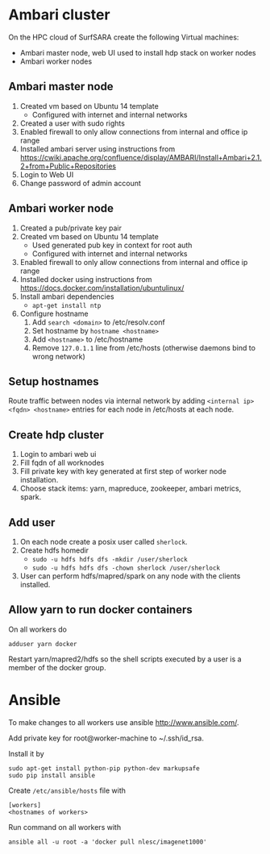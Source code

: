 # Ambari cluster

On the HPC cloud of SurfSARA create the following Virtual machines:

* Ambari master node, web UI used to install hdp stack on worker nodes
* Ambari worker nodes


## Ambari master node

1. Created vm based on Ubuntu 14 template
    * Configured with internet and internal networks
2. Created a user with sudo rights
3. Enabled firewall to only allow connections from internal and office ip range
4. Installed ambari server using instructions from https://cwiki.apache.org/confluence/display/AMBARI/Install+Ambari+2.1.2+from+Public+Repositories
5. Login to Web UI
6. Change password of admin account

## Ambari worker node

1. Created a pub/private key pair
2. Created vm based on Ubuntu 14 template
    * Used generated pub key in context for root auth
    * Configured with internet and internal networks
3. Enabled firewall to only allow connections from internal and office ip range
4. Installed docker using instructions from https://docs.docker.com/installation/ubuntulinux/
5. Install ambari dependencies
    * `apt-get install ntp`
6. Configure hostname
    1. Add `search <domain>` to /etc/resolv.conf
    2. Set hostname by `hostname <hostname>`
    3. Add `<hostname>` to /etc/hostname
    4. Remove `127.0.1.1` line from /etc/hosts (otherwise daemons bind to wrong network)

## Setup hostnames

Route traffic between nodes via internal network by adding `<internal ip> <fqdn> <hostname>` entries for each node in /etc/hosts at each node.

## Create hdp cluster

1. Login to ambari web ui
2. Fill fqdn of all worknodes
3. Fill private key with key generated at first step of worker node installation.
4. Choose stack items: yarn, mapreduce, zookeeper, ambari metrics, spark.

## Add user

1. On each node create a posix user called `sherlock`.
2. Create hdfs homedir
    * `sudo -u hdfs hdfs dfs -mkdir /user/sherlock`
    * `sudo -u hdfs hdfs dfs -chown sherlock /user/sherlock`
3. User can perform hdfs/mapred/spark on any node with the clients installed.

## Allow yarn to run docker containers

On all workers do
```
adduser yarn docker
```
Restart yarn/mapred2/hdfs so the shell scripts executed by a user is a member of the docker group.

# Ansible

To make changes to all workers use ansible http://www.ansible.com/.

Add private key for root@worker-machine to ~/.ssh/id_rsa.

Install it by
```
sudo apt-get install python-pip python-dev markupsafe
sudo pip install ansible
```
Create `/etc/ansible/hosts` file with
```
[workers]
<hostnames of workers>
```
Run command on all workers with
```
ansible all -u root -a 'docker pull nlesc/imagenet1000'
```
